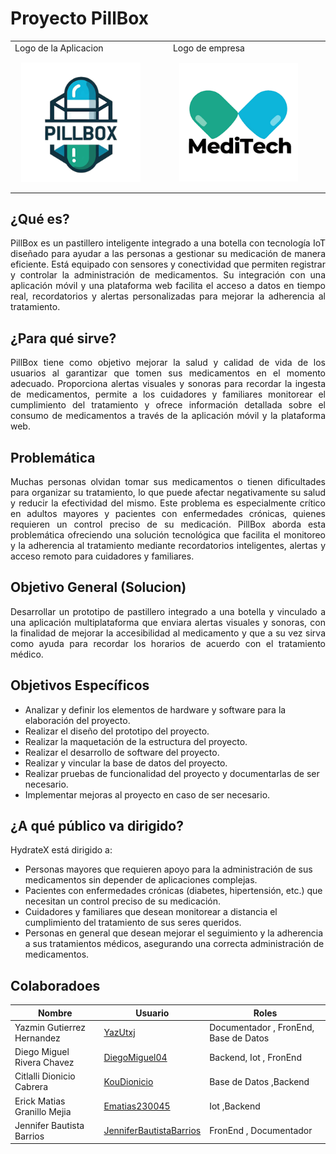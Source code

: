 
# Proyecto PillBox
<table>
   <td>Logo de la Aplicacion</td>
   <td>Logo de empresa</td>
  <tr>
    <td>  <img src="/Documentation/GUI/LogoPillboxfondo250.png" width="80%" style="padding: 10px;" />  </td>
    <td>   <img src="/Documentation/GUI/meditech_empresa250.png" width="80%" style="padding: 10px;" /> </td> 
  </tr>
</table>

## ¿Qué es?
<p align="justify">
PillBox es un pastillero inteligente  integrado a una botella con tecnología IoT diseñado para ayudar a las personas a gestionar su medicación de manera eficiente. Está equipado con sensores y conectividad que permiten registrar y controlar la administración de medicamentos. Su integración con una aplicación móvil y una plataforma web facilita el acceso a datos en tiempo real, recordatorios y alertas personalizadas para mejorar la adherencia al tratamiento.
</p>

## ¿Para qué sirve?

<p align="justify">
PillBox tiene como objetivo mejorar la salud y calidad de vida de los usuarios al garantizar que tomen sus medicamentos en el momento adecuado. Proporciona alertas visuales y sonoras para recordar la ingesta de medicamentos, permite a los cuidadores y familiares monitorear el cumplimiento del tratamiento y ofrece información detallada sobre el consumo de medicamentos a través de la aplicación móvil y la plataforma web.
</p>

## Problemática

<p align="justify">
Muchas personas olvidan tomar sus medicamentos o tienen dificultades para organizar su tratamiento, lo que puede afectar negativamente su salud y reducir la efectividad del mismo. Este problema es especialmente crítico en adultos mayores y pacientes con enfermedades crónicas, quienes requieren un control preciso de su medicación. PillBox aborda esta problemática ofreciendo una solución tecnológica que facilita el monitoreo y la adherencia al tratamiento mediante recordatorios inteligentes, alertas y acceso remoto para cuidadores y familiares.
</p>

## Objetivo General (Solucion)

<p align="justify">
Desarrollar un prototipo de pastillero integrado a una botella y vinculado a una aplicación multiplataforma que enviara alertas visuales y sonoras, con la finalidad de mejorar la accesibilidad al medicamento y que a su vez sirva como ayuda para recordar los horarios de acuerdo con el tratamiento médico.
</p>

## Objetivos Específicos

<p align="justify">

- Analizar y definir los elementos de hardware y software para la elaboración del proyecto.
-	Realizar el diseño del prototipo del proyecto.
-	Realizar la maquetación de la estructura del proyecto.
-	Realizar el desarrollo de software del proyecto.
-	Realizar y vincular la base de datos del proyecto.
-	Realizar pruebas de funcionalidad del proyecto y documentarlas de ser necesario.
-	Implementar mejoras al proyecto en caso de ser necesario.

</p>

## ¿A qué público va dirigido?

<p align="justify">
HydrateX está dirigido a:
</p>

-	Personas mayores que requieren apoyo para la administración de sus medicamentos sin depender de aplicaciones complejas.
- Pacientes con enfermedades crónicas (diabetes, hipertensión, etc.) que necesitan un control preciso de su medicación.
-	Cuidadores y familiares que desean monitorear a distancia el cumplimiento del tratamiento de sus seres queridos.
-	Personas en general que desean mejorar el seguimiento y la adherencia a sus tratamientos médicos, asegurando una correcta administración de medicamentos.

## Colaboradoes

| Nombre                        | Usuario             | Roles |
|-------------------------------|---------------------|--------|
| Yazmin Gutierrez Hernandez  | [YazUtxj](https://github.com/YazUtxj)        | Documentador , FronEnd,  Base de Datos       |
| Diego Miguel Rivera Chavez          | [DiegoMiguel04](https://github.com/DiegoMiguel04)       |  Backend, Iot , FronEnd     |
| Citlalli Dionicio Cabrera   | [KouDionicio](https://github.com/KouDionicio)             |  Base de Datos ,Backend     |
|  Erick Matias Granillo Mejia           | [Ematias230045](https://github.com/Ematias230045)            | Iot ,Backend     |
| Jennifer Bautista Barrios           |[JenniferBautistaBarrios](https://github.com/JenniferBautistaBarrios)            | FronEnd , Documentador      |

